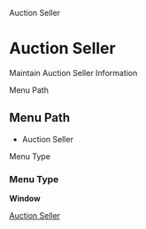 
Auction Seller
# Auction Seller


Maintain Auction Seller Information

Menu Path
## Menu Path



- Auction Seller

Menu Type
### Menu Type

**Window**


[Auction Seller](../../window-auction-seller.md)